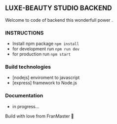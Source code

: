 ## LUXE-BEAUTY STUDIO BACKEND

Welcome to code of backend this wonderfull power .


### INSTRUCTIONS

- Install npm package ``` npm install ```
- for development run ``` npm run dev ```
- for production run ``` npm start ```

### Build technologies 

- [nodejs] enviroment to javascript
- [express] framework to Node.js

### Documentation
- in progress...



Build with love from FranMaster 🥰




